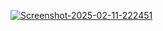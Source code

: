 <a href="https://ibb.co/7JMfmKPp"><img src="https://i.ibb.co/Y7nCshmd/Screenshot-2025-02-11-222451.png" alt="Screenshot-2025-02-11-222451" border="0" /></a>
